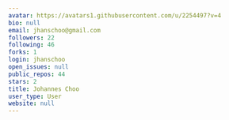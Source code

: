 ```yaml
---
avatar: https://avatars1.githubusercontent.com/u/2254497?v=4
bio: null
email: jhanschoo@gmail.com
followers: 22
following: 46
forks: 1
login: jhanschoo
open_issues: null
public_repos: 44
stars: 2
title: Johannes Choo
user_type: User
website: null
---
```

